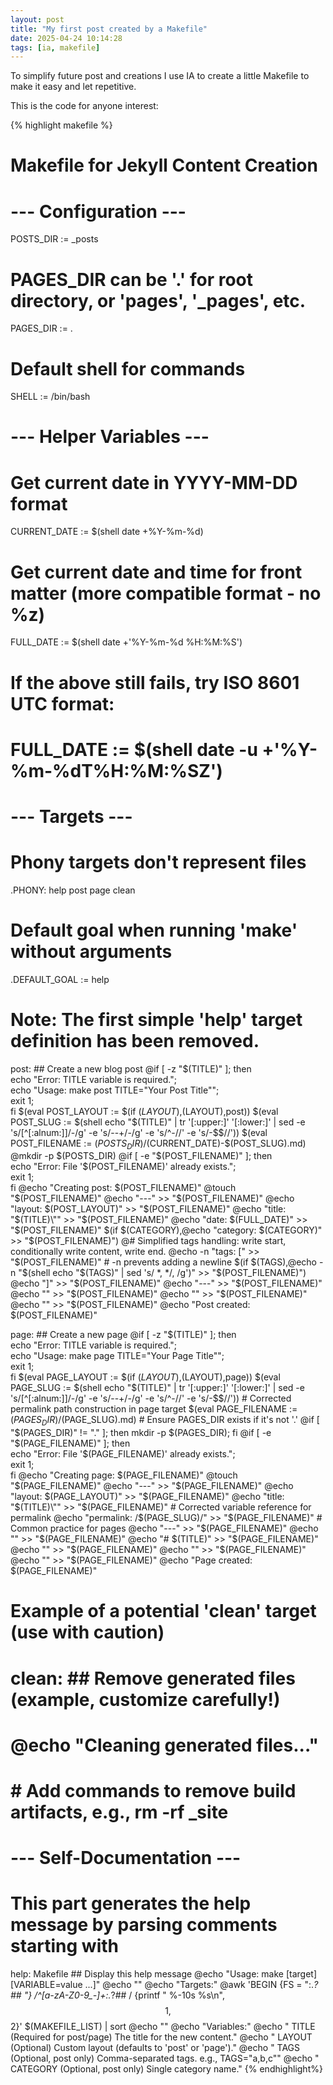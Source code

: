 ```yaml
---
layout: post
title: "My first post created by a Makefile"
date: 2025-04-24 10:14:28
tags: [ia, makefile]
---
```


To simplify future post and creations I use IA to create a little Makefile to make it easy and let repetitive.

This is the code for anyone interest:

{% highlight makefile %}
# Makefile for Jekyll Content Creation

# --- Configuration ---
POSTS_DIR := _posts
# PAGES_DIR can be '.' for root directory, or 'pages', '_pages', etc.
PAGES_DIR := .
# Default shell for commands
SHELL := /bin/bash

# --- Helper Variables ---
# Get current date in YYYY-MM-DD format
CURRENT_DATE := $(shell date +%Y-%m-%d)
# Get current date and time for front matter (more compatible format - no %z)
FULL_DATE := $(shell date +'%Y-%m-%d %H:%M:%S')
# If the above still fails, try ISO 8601 UTC format:
# FULL_DATE := $(shell date -u +'%Y-%m-%dT%H:%M:%SZ')

# --- Targets ---

# Phony targets don't represent files
.PHONY: help post page clean

# Default goal when running 'make' without arguments
.DEFAULT_GOAL := help

# Note: The first simple 'help' target definition has been removed.

post: ## Create a new blog post
	@if [ -z "$(TITLE)" ]; then \
		echo "Error: TITLE variable is required."; \
		echo "Usage: make post TITLE=\"Your Post Title\""; \
		exit 1; \
	fi
	$(eval POST_LAYOUT := $(if $(LAYOUT),$(LAYOUT),post))
	$(eval POST_SLUG := $(shell echo "$(TITLE)" | tr '[:upper:]' '[:lower:]' | sed -e 's/[^[:alnum:]]/-/g' -e 's/--+/-/g' -e 's/^-//' -e 's/-$$//'))
	$(eval POST_FILENAME := $(POSTS_DIR)/$(CURRENT_DATE)-$(POST_SLUG).md)
	@mkdir -p $(POSTS_DIR)
	@if [ -e "$(POST_FILENAME)" ]; then \
		echo "Error: File '$(POST_FILENAME)' already exists."; \
		exit 1; \
	fi
	@echo "Creating post: $(POST_FILENAME)"
	@touch "$(POST_FILENAME)"
	@echo "---" >> "$(POST_FILENAME)"
	@echo "layout: $(POST_LAYOUT)" >> "$(POST_FILENAME)"
	@echo "title: \"$(TITLE)\"" >> "$(POST_FILENAME)"
	@echo "date: $(FULL_DATE)" >> "$(POST_FILENAME)"
	$(if $(CATEGORY),@echo "category: $(CATEGORY)" >> "$(POST_FILENAME)")
	@# Simplified tags handling: write start, conditionally write content, write end.
	@echo -n "tags: [" >> "$(POST_FILENAME)" # -n prevents adding a newline
	$(if $(TAGS),@echo -n "$(shell echo "$(TAGS)" | sed 's/ *, */, /g')" >> "$(POST_FILENAME)")
	@echo "]" >> "$(POST_FILENAME)"
	@echo "---" >> "$(POST_FILENAME)"
	@echo "" >> "$(POST_FILENAME)"
	@echo "" >> "$(POST_FILENAME)"
	@echo "" >> "$(POST_FILENAME)"
	@echo "Post created: $(POST_FILENAME)"


page: ## Create a new page
	@if [ -z "$(TITLE)" ]; then \
		echo "Error: TITLE variable is required."; \
		echo "Usage: make page TITLE=\"Your Page Title\""; \
		exit 1; \
	fi
	$(eval PAGE_LAYOUT := $(if $(LAYOUT),$(LAYOUT),page))
	$(eval PAGE_SLUG := $(shell echo "$(TITLE)" | tr '[:upper:]' '[:lower:]' | sed -e 's/[^[:alnum:]]/-/g' -e 's/--+/-/g' -e 's/^-//' -e 's/-$$//'))
	# Corrected permalink path construction in page target
	$(eval PAGE_FILENAME := $(PAGES_DIR)/$(PAGE_SLUG).md)
	# Ensure PAGES_DIR exists if it's not '.'
	@if [ "$(PAGES_DIR)" != "." ]; then mkdir -p $(PAGES_DIR); fi
	@if [ -e "$(PAGE_FILENAME)" ]; then \
		echo "Error: File '$(PAGE_FILENAME)' already exists."; \
		exit 1; \
	fi
	@echo "Creating page: $(PAGE_FILENAME)"
	@touch "$(PAGE_FILENAME)"
	@echo "---" >> "$(PAGE_FILENAME)"
	@echo "layout: $(PAGE_LAYOUT)" >> "$(PAGE_FILENAME)"
	@echo "title: \"$(TITLE)\"" >> "$(PAGE_FILENAME)"
	# Corrected variable reference for permalink
	@echo "permalink: /$(PAGE_SLUG)/" >> "$(PAGE_FILENAME)" # Common practice for pages
	@echo "---" >> "$(PAGE_FILENAME)"
	@echo "" >> "$(PAGE_FILENAME)"
	@echo "# $(TITLE)" >> "$(PAGE_FILENAME)"
	@echo "" >> "$(PAGE_FILENAME)"
	@echo "" >> "$(PAGE_FILENAME)"
	@echo "" >> "$(PAGE_FILENAME)"
	@echo "Page created: $(PAGE_FILENAME)"

# Example of a potential 'clean' target (use with caution)
# clean: ## Remove generated files (example, customize carefully!)
# 	@echo "Cleaning generated files..."
# 	# Add commands to remove build artifacts, e.g., rm -rf _site

# --- Self-Documentation ---
# This part generates the help message by parsing comments starting with ##
help: Makefile ## Display this help message
	@echo "Usage: make [target] [VARIABLE=value ...]"
	@echo ""
	@echo "Targets:"
	@awk 'BEGIN {FS = ":.*?## "} /^[a-zA-Z0-9_-]+:.*?## / {printf "  %-10s %s\n", $$1, $$2}' $(MAKEFILE_LIST) | sort
	@echo ""
	@echo "Variables:"
	@echo "  TITLE     (Required for post/page) The title for the new content."
	@echo "  LAYOUT    (Optional) Custom layout (defaults to 'post' or 'page')."
	@echo "  TAGS      (Optional, post only) Comma-separated tags. e.g., TAGS=\"a,b,c\""
	@echo "  CATEGORY  (Optional, post only) Single category name."
{% endhighlight%}




